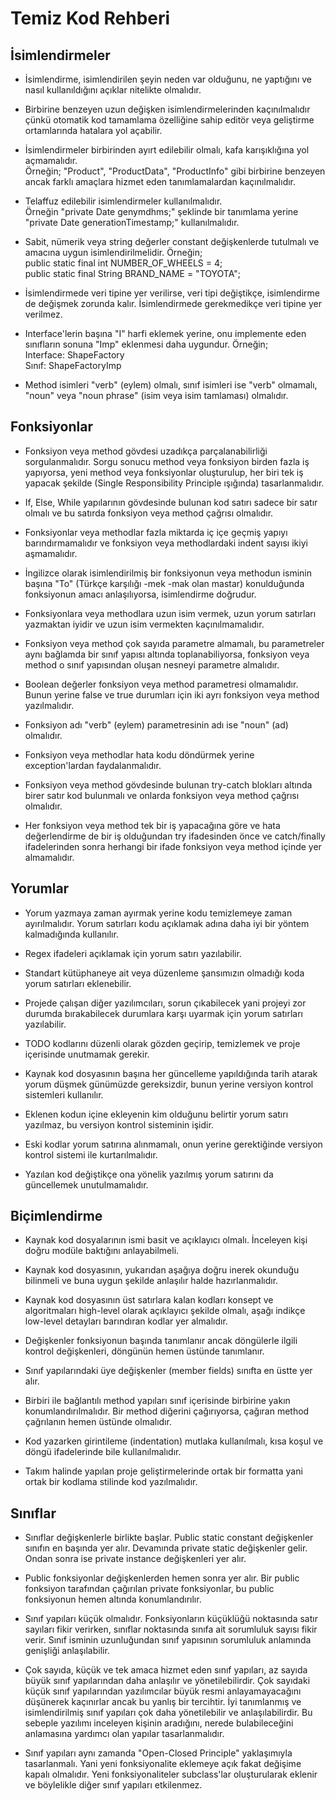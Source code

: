 # Temiz Kod Rehberi

## İsimlendirmeler
- İsimlendirme, isimlendirilen şeyin neden var olduğunu, ne yaptığını ve nasıl kullanıldığını açıklar nitelikte olmalıdır.

- Birbirine benzeyen uzun değişken isimlendirmelerinden kaçınılmalıdır çünkü otomatik kod tamamlama özelliğine sahip editör veya geliştirme ortamlarında hatalara yol açabilir.

- İsimlendirmeler birbirinden ayırt edilebilir olmalı, kafa karışıklığına yol açmamalıdır.\
Örneğin; "Product", "ProductData", "ProductInfo" gibi birbirine benzeyen ancak farklı amaçlara hizmet eden tanımlamalardan kaçınılmalıdır.

- Telaffuz edilebilir isimlendirmeler kullanılmalıdır.\
Örneğin "private Date genymdhms;" şeklinde bir tanımlama yerine "private Date generationTimestamp;" kullanılmalıdır.

- Sabit, nümerik veya string değerler constant değişkenlerde tutulmalı ve amacına uygun isimlendirilmelidir. Örneğin; \
public static final int NUMBER_OF_WHEELS = 4;\
public static final String BRAND_NAME = "TOYOTA";

- İsimlendirmede veri tipine yer verilirse, veri tipi değiştikçe, isimlendirme de değişmek zorunda kalır. İsimlendirmede gerekmedikçe veri tipine yer verilmez.

- Interface'lerin başına "I" harfi eklemek yerine, onu implemente eden sınıfların sonuna "Imp" eklenmesi daha uygundur. Örneğin; \
Interface: ShapeFactory\
Sınıf:     ShapeFactoryImp

- Method isimleri "verb" (eylem) olmalı, sınıf isimleri ise "verb" olmamalı, "noun" veya "noun phrase" (isim veya isim tamlaması) olmalıdır.

## Fonksiyonlar

- Fonksiyon veya method gövdesi uzadıkça parçalanabilirliği sorgulanmalıdır. Sorgu sonucu method veya fonksiyon birden fazla iş yapıyorsa, yeni method veya fonksiyonlar oluşturulup, her biri tek iş yapacak şekilde (Single Responsibility Principle ışığında) tasarlanmalıdır.

- If, Else, While yapılarının gövdesinde bulunan kod satırı sadece bir satır olmalı ve bu satırda fonksiyon veya method çağrısı olmalıdır.

- Fonksiyonlar veya methodlar fazla miktarda iç içe geçmiş yapıyı barındırmamalıdır ve fonksiyon veya methodlardaki indent sayısı ikiyi aşmamalıdır.

- İngilizce olarak isimlendirilmiş bir fonksiyonun veya methodun isminin başına "To" (Türkçe karşılığı -mek -mak olan mastar) konulduğunda fonksiyonun amacı anlaşılıyorsa, isimlendirme doğrudur.

- Fonksiyonlara veya methodlara uzun isim vermek, uzun yorum satırları yazmaktan iyidir ve uzun isim vermekten kaçınılmamalıdır.

- Fonksiyon veya method çok sayıda parametre almamalı, bu parametreler aynı bağlamda bir sınıf yapısı altında toplanabiliyorsa, fonksiyon veya method o sınıf yapısından oluşan nesneyi parametre almalıdır.

- Boolean değerler fonksiyon veya method parametresi olmamalıdır. Bunun yerine false ve true durumları için iki ayrı fonksiyon veya method yazılmalıdır.

- Fonksiyon adı "verb" (eylem) parametresinin adı ise "noun" (ad) olmalıdır.

- Fonksiyon veya methodlar hata kodu döndürmek yerine exception'lardan faydalanmalıdır.

- Fonksiyon veya method gövdesinde bulunan try-catch blokları altında birer satır kod bulunmalı ve onlarda fonksiyon veya method çağrısı olmalıdır.

- Her fonksiyon veya method tek bir iş yapacağına göre ve hata değerlendirme de bir iş olduğundan try ifadesinden önce ve catch/finally ifadelerinden sonra herhangi bir ifade fonksiyon veya method içinde yer almamalıdır.

## Yorumlar

- Yorum yazmaya zaman ayırmak yerine kodu temizlemeye zaman ayırılmalıdır. Yorum satırları kodu açıklamak adına daha iyi bir yöntem kalmadığında kullanılır.

- Regex ifadeleri açıklamak için yorum satırı yazılabilir.

- Standart kütüphaneye ait veya düzenleme şansımızın olmadığı koda yorum satırları eklenebilir.

- Projede çalışan diğer yazılımcıları, sorun çıkabilecek yani projeyi zor durumda bırakabilecek durumlara karşı uyarmak için yorum satırları yazılabilir.

- TODO kodlarını düzenli olarak gözden geçirip, temizlemek ve proje içerisinde unutmamak gerekir.

- Kaynak kod dosyasının başına her güncelleme yapıldığında tarih atarak yorum düşmek günümüzde gereksizdir, bunun yerine versiyon kontrol sistemleri kullanılır.

- Eklenen kodun içine ekleyenin kim olduğunu belirtir yorum satırı yazılmaz, bu versiyon kontrol sisteminin işidir.

- Eski kodlar yorum satırına alınmamalı, onun yerine gerektiğinde versiyon kontrol sistemi ile kurtarılmalıdır.

- Yazılan kod değiştikçe ona yönelik yazılmış yorum satırını da güncellemek unutulmamalıdır.

## Biçimlendirme

- Kaynak kod dosyalarının ismi basit ve açıklayıcı olmalı. İnceleyen kişi doğru modüle baktığını anlayabilmeli.

- Kaynak kod dosyasının, yukarıdan aşağıya doğru inerek okunduğu bilinmeli ve buna uygun şekilde anlaşılır halde hazırlanmalıdır.

- Kaynak kod dosyasının üst satırlara kalan kodları konsept ve algoritmaları high-level olarak açıklayıcı şekilde olmalı, aşağı indikçe low-level detayları barındıran kodlar yer almalıdır.

- Değişkenler fonksiyonun başında tanımlanır ancak döngülerle ilgili kontrol değişkenleri, döngünün hemen üstünde tanımlanır.

- Sınıf yapılarındaki üye değişkenler (member fields) sınıfta en üstte yer alır.

- Birbiri ile bağlantılı method yapıları sınıf içerisinde birbirine yakın konumlandırılmalıdır. Bir method diğerini çağırıyorsa, çağıran method çağrılanın hemen üstünde olmalıdır.

- Kod yazarken girintileme (indentation) mutlaka kullanılmalı, kısa koşul ve döngü ifadelerinde bile kullanılmalıdır.

- Takım halinde yapılan proje geliştirmelerinde ortak bir formatta yani ortak bir kodlama stilinde kod yazılmalıdır.

## Sınıflar

- Sınıflar değişkenlerle birlikte başlar. Public static constant değişkenler sınıfın en başında yer alır. Devamında private static değişkenler gelir. Ondan sonra ise private instance değişkenleri yer alır.

- Public fonksiyonlar değişkenlerden hemen sonra yer alır. Bir public fonksiyon tarafından çağırılan private fonksiyonlar, bu public fonksiyonun hemen altında konumlandırılır.

- Sınıf yapıları küçük olmalıdır. Fonksiyonların küçüklüğü noktasında satır sayıları fikir verirken, sınıflar noktasında sınıfa ait sorumluluk sayısı fikir verir. Sınıf isminin uzunluğundan sınıf yapısının sorumluluk anlamında genişliği anlaşılabilir.

- Çok sayıda, küçük ve tek amaca hizmet eden sınıf yapıları, az sayıda büyük sınıf yapılarından daha anlaşılır ve yönetilebilirdir. Çok sayıdaki küçük sınıf yapılarından yazılımcılar büyük resmi anlayamayacağını düşünerek kaçınırlar ancak bu yanlış bir tercihtir. İyi tanımlanmış ve isimlendirilmiş sınıf yapıları çok daha yönetilebilir ve anlaşılabilirdir. Bu sebeple yazılımı inceleyen kişinin aradığını, nerede bulabileceğini anlamasına yardımcı olan yapılar tasarlanmalıdır.

- Sınıf yapıları aynı zamanda "Open-Closed Principle" yaklaşımıyla tasarlanmalı. Yani yeni fonksiyonalite eklemeye açık fakat değişime kapalı olmalıdır. Yeni fonksiyonaliteler subclass'lar oluşturularak eklenir ve böylelikle diğer sınıf yapıları etkilenmez.
